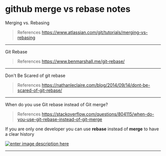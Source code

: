 # github merge vs rebase notes

Merging vs. Rebasing

> References
> <https://www.atlassian.com/git/tutorials/merging-vs-rebasing>

---

Git Rebase

> References
> <https://www.benmarshall.me/git-rebase/>

---

Don't Be Scared of git rebase

> References
> <https://nathanleclaire.com/blog/2014/09/14/dont-be-scared-of-git-rebase/>

---

When do you use Git rebase instead of Git merge?

> References
> <https://stackoverflow.com/questions/804115/when-do-you-use-git-rebase-instead-of-git-merge>

If you are only one developer you can use **rebase** instead of **merge** to have a clear history

[![enter image description here][1]][1]


  [1]: https://i.stack.imgur.com/fb6L4.png

---
